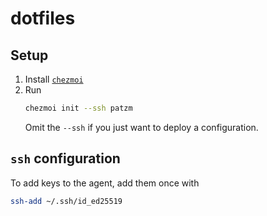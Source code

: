 # dotfiles

## Setup

1. Install [`chezmoi`](https://www.chezmoi.io/install/)
2. Run
   ```bash
   chezmoi init --ssh patzm
   ```
   Omit the `--ssh` if you just want to deploy a configuration.

## `ssh` configuration
To add keys to the agent, add them once with
```bash
ssh-add ~/.ssh/id_ed25519
```
